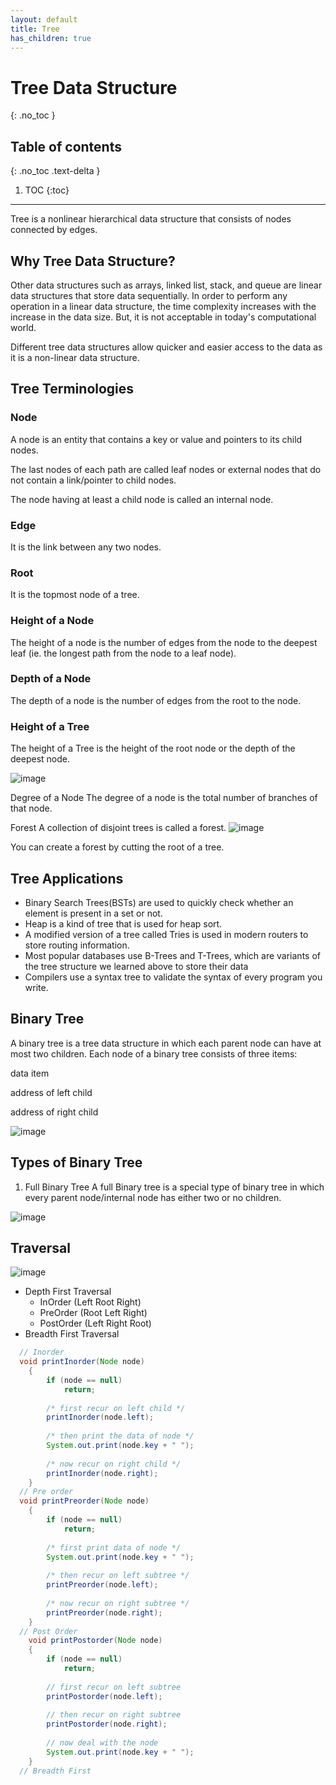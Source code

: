 ```yaml
---
layout: default
title: Tree
has_children: true
---
```


# Tree Data Structure

{: .no_toc }

## Table of contents
{: .no_toc .text-delta }

1. TOC
{:toc}

---

Tree is a nonlinear hierarchical data structure that consists of nodes connected by edges.

## Why Tree Data Structure?
Other data structures such as arrays, linked list, stack, and queue are linear data structures that store data sequentially. In order to perform any operation in a linear data structure, the time complexity increases with the increase in the data size. But, it is not acceptable in today's computational world.

Different tree data structures allow quicker and easier access to the data as it is a non-linear data structure.

## Tree Terminologies

### Node
A node is an entity that contains a key or value and pointers to its child nodes.

The last nodes of each path are called leaf nodes or external nodes that do not contain a link/pointer to child nodes.

The node having at least a child node is called an internal node.

### Edge
It is the link between any two nodes.

### Root
It is the topmost node of a tree.

### Height of a Node
The height of a node is the number of edges from the node to the deepest leaf (ie. the longest path from the node to a leaf node).

### Depth of a Node
The depth of a node is the number of edges from the root to the node.

### Height of a Tree
The height of a Tree is the height of the root node or the depth of the deepest node.

![image](https://user-images.githubusercontent.com/3500791/166079676-58aa546a-d030-4cb2-a251-881b5ccc9117.png)

Degree of a Node
The degree of a node is the total number of branches of that node.

Forest
A collection of disjoint trees is called a forest.
![image](https://user-images.githubusercontent.com/3500791/166079792-bc1b5d67-8d6a-47c6-ad43-69847e14633c.png)

You can create a forest by cutting the root of a tree.

## Tree Applications
- Binary Search Trees(BSTs) are used to quickly check whether an element is present in a set or not.
- Heap is a kind of tree that is used for heap sort.
- A modified version of a tree called Tries is used in modern routers to store routing information.
- Most popular databases use B-Trees and T-Trees, which are variants of the tree structure we learned above to store their data
- Compilers use a syntax tree to validate the syntax of every program you write.

## Binary Tree
A binary tree is a tree data structure in which each parent node can have at most two children. Each node of a binary tree consists of three items:

data item

address of left child

address of right child

![image](https://user-images.githubusercontent.com/3500791/166121700-91a4356a-8ed7-4c0b-9e34-22e32e13bdea.png)

## Types of Binary Tree

1. Full Binary Tree
A full Binary tree is a special type of binary tree in which every parent node/internal node has either two or no children.

![image](https://user-images.githubusercontent.com/3500791/166121717-a2843aa2-bf70-43d2-babf-1d63501e9623.png)

## Traversal 

![image](https://user-images.githubusercontent.com/3500791/166345988-5574a620-eee9-445e-9a47-9072e9fa879d.png)

- Depth First Traversal
  - InOrder (Left Root Right)
  - PreOrder (Root Left Right)
  - PostOrder (Left Right Root)
- Breadth First Traversal

```java
  // Inorder
  void printInorder(Node node)
    {
        if (node == null)
            return;
 
        /* first recur on left child */
        printInorder(node.left);
 
        /* then print the data of node */
        System.out.print(node.key + " ");
 
        /* now recur on right child */
        printInorder(node.right);
    }
  // Pre order
  void printPreorder(Node node)
    {
        if (node == null)
            return;
 
        /* first print data of node */
        System.out.print(node.key + " ");
 
        /* then recur on left subtree */
        printPreorder(node.left);
 
        /* now recur on right subtree */
        printPreorder(node.right);
    }
  // Post Order
    void printPostorder(Node node)
    {
        if (node == null)
            return;
 
        // first recur on left subtree
        printPostorder(node.left);
 
        // then recur on right subtree
        printPostorder(node.right);
 
        // now deal with the node
        System.out.print(node.key + " ");
    }
  // Breadth First 

```
